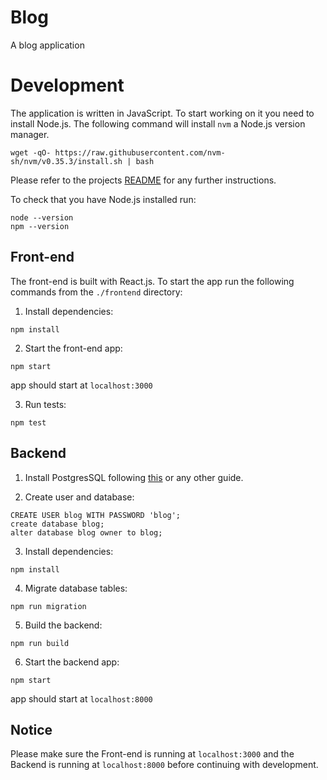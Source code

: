 # Blog

A blog application

# Development

The application is written in JavaScript. To start working on it you need to install Node.js. The following command will install `nvm` a Node.js version manager.

```
wget -qO- https://raw.githubusercontent.com/nvm-sh/nvm/v0.35.3/install.sh | bash
```

Please refer to the projects [README](https://github.com/nvm-sh/nvm#installing-and-updating) for any further instructions.

To check that you have Node.js installed run:

```
node --version
npm --version
```

## Front-end

The front-end is built with React.js. To start the app run the following commands from the `./frontend` directory:

1. Install dependencies:

```
npm install
```

2. Start the front-end app:

```
npm start
```

app should start at `localhost:3000`

3. Run tests:

```
npm test
```

## Backend

1. Install PostgresSQL following [this](https://wiki.postgresql.org/wiki/Detailed_installation_guides) or any other guide.

2. Create user and database:

```
CREATE USER blog WITH PASSWORD 'blog';
create database blog;
alter database blog owner to blog;
```

3. Install dependencies:

```
npm install
```

4. Migrate database tables:

```
npm run migration
```

5. Build the backend:

```
npm run build
```

6. Start the backend app:

```
npm start
```

app should start at `localhost:8000`

## Notice

Please make sure the Front-end is running at `localhost:3000` and the Backend is running at `localhost:8000` before continuing with development.
